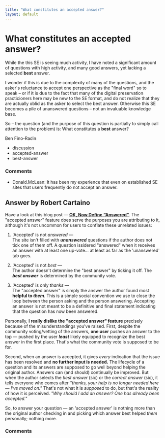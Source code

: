 ```yaml
---
title: "What constitutes an accepted answer?"
layout: default
---
```

What constitutes an accepted answer?
=====================
While the this SE is seeing much activity, I have noted a significant
amount of questions with high activity, and many good answers, yet
lacking a selected **best** answer.

I wonder if this is due to the complexity of many of the questions, and
the asker's reluctance to accept one perspective as the "final word" so
to speak – or if it is due to the fact that many of the digital
preservation practicioners here may be new to the SE format, and do not
realize that they are actually oblid as the asker to select the best
answer. Otherwise this SE becomes a pile of unanswered questions – not
an invaluable knowledge base.

So – the question (and the purpose of this question is partially to
simply call attention to the problem) is: What constitutes a **best**
answer?

Ben Fino-Radin

<ul class="tags"><li class="tag">discussion</li><li class="tag">accepted-answer</li><li class="tag">best-answer</li></ul>

### Comments ###
* Donald.McLean: It has been my experience that even on established SE sites that users
frequently do not accept an answer.


Answer by Robert Cartaino
----------------
Have a look at this blog post — [**OK, Now Define
“Answered”**](http://blog.stackoverflow.com/2008/09/ok-now-define-answered/).
The "accepted answer" feature does serve the purposes you are
attributing to it, although it's not uncommon for users to conflate
these unrelated issues:

1.  'Accepted' is not *answered* —\
     The site isn't filled with ***unanswered*** questions if the author
    does not tick one of them off. A question issidered "answered" when
    it receives an answer with at least one up-vote… at least as far as
    the 'unanswered' tab goes.

2.  'Accepted' is not *best* —\
     The author doesn't determine the "best answer" by ticking it off.
    The ***best answer*** is determined by the community vote.

3.  'Accepted' is only *thanks* —\
     The "accepted answer" is simply the answer the author found most
    **helpful to *them***. This is a simple social convention we use to
    close the loop between the person asking and the person answering.
    Accepting an answer is not meant to be a definitive and final
    statement indicating that the question has now been answered.

Personally, **I really dislike the "accepted answer" feature** precisely
because of the misunderstandings you've raised. First, despite the
community voting/vetting of the answers, **one user** pushes an answer
to the top — pushed by the user ***least*** likely equipped to recognize
the best answer in the first place. That's what the community vote is
supposed to be for.

Second, when an answer is accepted, it gives *every* indication that the
issue has been resolved and **no further input is needed.** The
lifecycle of a question and its answers are supposed to go well beyond
helping the original author. Answers can (and should) continually be
improved. But when the author selects the *best answer* (sic) or the
*correct answer* (sic), it tells everyone who comes after *"thanks, your
help is no longer needed here — I've moved on."* That's not what it is
*supposed* to do, but that's the reality of how it is perceived. *"Why
should I add an answer? One has already been accepted."*

So, to answer your question — an 'accepted answer' is nothing more than
the original author checking in and picking which answer best helped
*them* personally; nothing more.

### Comments ###

